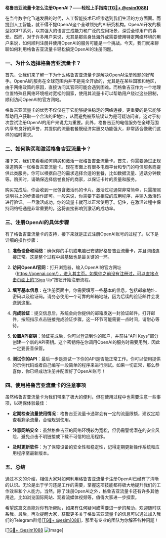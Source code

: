 **格鲁吉亚流量卡怎么注册OpenAI？——轻松上手指南[[TG💪+ @esim1088](https://t.me/s/esim1088)]**

在当今数字化飞速发展的时代，人工智能技术已经渗透到我们生活的方方面面。而提到人工智能，就不得不提OpenAI这个全球领先的AI研究机构。OpenAI开发的模型如GPT系列，以其强大的语言生成能力和广泛的应用场景，深受全球用户的喜爱。然而，对于许多用户来说，尤其是那些身处海外或需要使用特定网络环境的用户来说，如何顺利注册并使用OpenAI的服务可能是一个挑战。今天，我们就来聊聊如何利用格鲁吉亚流量卡轻松搞定OpenAI的注册问题。

### 一、为什么选择格鲁吉亚流量卡？

首先，让我们来了解一下为什么格鲁吉亚流量卡是解决OpenAI注册难题的好帮手。OpenAI的服务在全球范围内并不是完全开放的，尤其是在某些国家和地区，由于网络政策的原因，直接访问其官网可能会遇到困难。而格鲁吉亚作为一个地理位置特殊且网络环境相对宽松的国家，使用其流量卡可以帮助用户绕过这些限制，顺利访问OpenAI的官方网站。

格鲁吉亚流量卡的优势不仅仅在于它能够提供稳定的网络连接，更重要的是它能够帮助用户获取一个合法的IP地址，从而避免被系统误认为是可疑访问者。这对于初次尝试注册OpenAI的用户来说尤为重要。此外，格鲁吉亚的电信服务在全球范围内享有良好的声誉，其提供的流量套餐既经济实惠又功能强大，非常适合像我们这样的临时需求。

### 二、如何购买和激活格鲁吉亚流量卡？

接下来，我们来看看如何购买和激活一张格鲁吉亚流量卡。首先，你需要通过正规渠道购买一张格鲁吉亚流量卡。现在市面上有很多电商平台和专门的电信服务商提供此类服务。你可以根据自己的需求选择合适的套餐，比如数据流量、通话分钟数等。购买时，请确保选择信誉良好的商家，以保证卡片的质量和服务。

购买完成后，你会收到一张包含激活码的卡片。激活过程通常非常简单，只需按照说明书上的步骤操作即可。一般来说，你需要下载相应的应用程序，并输入激活码进行验证。一旦激活成功，你的流量卡就可以正常使用了。记住，在激活过程中保持网络畅通是非常重要的，这将直接影响到激活的成功率。

### 三、注册OpenAI的具体步骤

有了格鲁吉亚流量卡的支持，接下来就是正式注册OpenAI账号的过程了。以下是详细的操作步骤：

1. **准备设备和网络**：确保你的手机或电脑已安装好格鲁吉亚流量卡，并且网络连接正常。这是整个过程中最基础也是最关键的一环。
   
2. **访问OpenAI官网**：打开浏览器，输入OpenAI的官方网址（https://openai.com/），进入其主页。如果你之前没有注册过，可以直接点击页面上的“Sign Up”按钮开始注册流程。

3. **填写基本信息**：在注册页面中，你需要填写一些基本的信息，包括邮箱地址、密码以及验证码。请务必使用一个可靠的邮箱地址，因为后续的验证邮件会发送到这里。

4. **完成验证**：提交信息后，系统会向你提供的邮箱发送一封验证邮件。打开邮件，按照指示点击链接完成验证步骤。这一环节可能需要一点时间，请耐心等待。

5. **设置API密钥**：验证完成后，你可以登录到你的账户，并前往“API Keys”部分创建一个新的API密钥。这个密钥将在你调用OpenAI的服务时需要用到，因此一定要妥善保管。

6. **测试你的API**：最后一步是测试一下你的API是否能正常工作。你可以使用提供的示例代码或者自己编写一段简单的程序来进行测试。如果一切正常，那么恭喜你，你已经成功注册并配置好了OpenAI账号！

### 四、使用格鲁吉亚流量卡的注意事项

虽然格鲁吉亚流量卡为我们带来了极大的便利，但在使用过程中也需要注意一些事项，以确保体验最佳：

- **定期检查流量使用情况**：格鲁吉亚流量卡通常会有一定的流量限额，建议定期查看剩余流量，合理规划使用。
  
- **注意网络安全**：虽然格鲁吉亚的网络环境较为宽松，但仍需警惕潜在的安全风险，避免点击不明链接或下载不可信的应用程序。

- **及时更新软件**：为了保障设备的安全性和稳定性，记得定期更新操作系统和应用程序至最新版本。

### 五、总结

通过本文的介绍，相信大家对如何利用格鲁吉亚流量卡注册OpenAI已经有了清晰的认识。无论是出于学习还是工作的需要，掌握这项技能都将极大地提升我们的工作效率和个人能力。当然，除了注册OpenAI之外，格鲁吉亚流量卡还有许多其他用途，比如浏览国际网站、观看流媒体视频等，值得大家进一步探索。

希望这篇文章能对你有所帮助，如果有任何疑问或需要进一步的帮助，欢迎随时联系我。最后，再次提醒大家，获取更多关于格鲁吉亚流量卡的信息可以通过加入我们的Telegram群组[[TG💪+ @esim1088](https://t.me/s/esim1088)]，那里有专业的团队为你解答各种问题！

[[TG💪+ @esim1088](https://t.me/s/esim1088) ![Image](https://i.postimg.cc/4NQfJmqS/Snipaste-2025-05-13-00-14-12.png)]